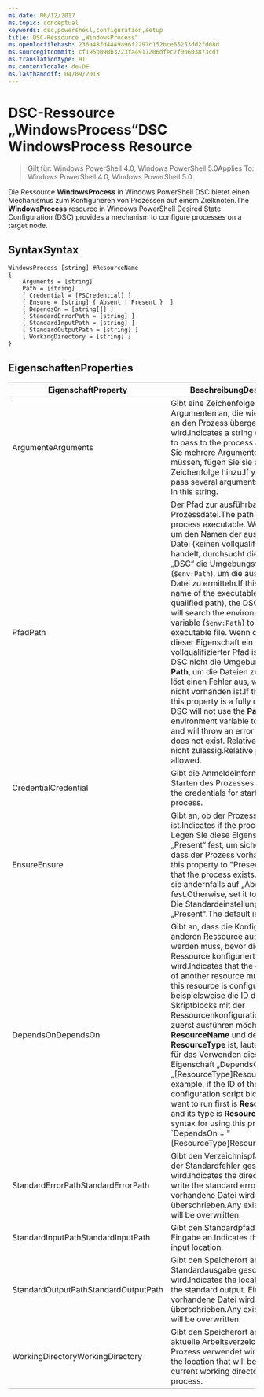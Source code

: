 ```yaml
---
ms.date: 06/12/2017
ms.topic: conceptual
keywords: dsc,powershell,configuration,setup
title: DSC-Ressource „WindowsProcess“
ms.openlocfilehash: 236a48fd4449a96f2297c152bce65253dd2fd08d
ms.sourcegitcommit: cf195b090b3223fa4917206dfec7f0b603873cdf
ms.translationtype: HT
ms.contentlocale: de-DE
ms.lasthandoff: 04/09/2018
---
```

# <a name="dsc-windowsprocess-resource"></a><span data-ttu-id="58c41-103">DSC-Ressource „WindowsProcess“</span><span class="sxs-lookup"><span data-stu-id="58c41-103">DSC WindowsProcess Resource</span></span>

> <span data-ttu-id="58c41-104">Gilt für: Windows PowerShell 4.0, Windows PowerShell 5.0</span><span class="sxs-lookup"><span data-stu-id="58c41-104">Applies To: Windows PowerShell 4.0, Windows PowerShell 5.0</span></span>

<span data-ttu-id="58c41-105">Die Ressource **WindowsProcess** in Windows PowerShell DSC bietet einen Mechanismus zum Konfigurieren von Prozessen auf einem Zielknoten.</span><span class="sxs-lookup"><span data-stu-id="58c41-105">The **WindowsProcess** resource in Windows PowerShell Desired State Configuration (DSC) provides a mechanism to configure processes on a target node.</span></span>

## <a name="syntax"></a><span data-ttu-id="58c41-106">Syntax</span><span class="sxs-lookup"><span data-stu-id="58c41-106">Syntax</span></span>

```
WindowsProcess [string] #ResourceName
{
    Arguments = [string]
    Path = [string]
    [ Credential = [PSCredential] ]
    [ Ensure = [string] { Absent | Present }  ]
    [ DependsOn = [string[]] ]
    [ StandardErrorPath = [string] ]
    [ StandardInputPath = [string] ]
    [ StandardOutputPath = [string] ]
    [ WorkingDirectory = [string] ]
}
```

## <a name="properties"></a><span data-ttu-id="58c41-107">Eigenschaften</span><span class="sxs-lookup"><span data-stu-id="58c41-107">Properties</span></span>
|  <span data-ttu-id="58c41-108">Eigenschaft</span><span class="sxs-lookup"><span data-stu-id="58c41-108">Property</span></span>  |  <span data-ttu-id="58c41-109">Beschreibung</span><span class="sxs-lookup"><span data-stu-id="58c41-109">Description</span></span>   |
|---|---|
| <span data-ttu-id="58c41-110">Argumente</span><span class="sxs-lookup"><span data-stu-id="58c41-110">Arguments</span></span>| <span data-ttu-id="58c41-111">Gibt eine Zeichenfolge von Argumenten an, die wie vorhanden an den Prozess übergeben wird.</span><span class="sxs-lookup"><span data-stu-id="58c41-111">Indicates a string of arguments to pass to the process as-is.</span></span> <span data-ttu-id="58c41-112">Wenn Sie mehrere Argumente übergeben müssen, fügen Sie sie alle dieser Zeichenfolge hinzu.</span><span class="sxs-lookup"><span data-stu-id="58c41-112">If you need to pass several arguments, put them all in this string.</span></span>|
| <span data-ttu-id="58c41-113">Pfad</span><span class="sxs-lookup"><span data-stu-id="58c41-113">Path</span></span>| <span data-ttu-id="58c41-114">Der Pfad zur ausführbaren Prozessdatei.</span><span class="sxs-lookup"><span data-stu-id="58c41-114">The path to the process executable.</span></span> <span data-ttu-id="58c41-115">Wenn es sich um den Namen der ausführbaren Datei (keinen vollqualifizierten Pfad) handelt, durchsucht die Ressource „DSC“ die Umgebungsvariable **Path** (`$env:Path`), um die ausführbare Datei zu ermitteln.</span><span class="sxs-lookup"><span data-stu-id="58c41-115">If this the file name of the executable (not the fully qualified path), the DSC resource will search the environment **Path** variable (`$env:Path`) to find the executable file.</span></span> <span data-ttu-id="58c41-116">Wenn der Werte dieser Eigenschaft ein vollqualifizierter Pfad ist, verwendet DSC nicht die Umgebungsvariable **Path**, um die Dateien zu finden, und löst einen Fehler aus, wenn der Pfad nicht vorhanden ist.</span><span class="sxs-lookup"><span data-stu-id="58c41-116">If the value of this property is a fully qualified path, DSC will not use the **Path** environment variable to find the file, and will throw an error if the path does not exist.</span></span> <span data-ttu-id="58c41-117">Relative Pfade sind nicht zulässig.</span><span class="sxs-lookup"><span data-stu-id="58c41-117">Relative paths are not allowed.</span></span>|
| <span data-ttu-id="58c41-118">Credential</span><span class="sxs-lookup"><span data-stu-id="58c41-118">Credential</span></span>| <span data-ttu-id="58c41-119">Gibt die Anmeldeinformationen zum Starten des Prozesses an.</span><span class="sxs-lookup"><span data-stu-id="58c41-119">Indicates the credentials for starting the process.</span></span>|
| <span data-ttu-id="58c41-120">Ensure</span><span class="sxs-lookup"><span data-stu-id="58c41-120">Ensure</span></span>| <span data-ttu-id="58c41-121">Gibt an, ob der Prozess vorhanden ist.</span><span class="sxs-lookup"><span data-stu-id="58c41-121">Indicates if the process exists.</span></span> <span data-ttu-id="58c41-122">Legen Sie diese Eigenschaft auf „Present“ fest, um sicherzustellen, dass der Prozess vorhanden ist.</span><span class="sxs-lookup"><span data-stu-id="58c41-122">Set this property to "Present" to ensure that the process exists.</span></span> <span data-ttu-id="58c41-123">Legen Sie sie andernfalls auf „Absent“ fest.</span><span class="sxs-lookup"><span data-stu-id="58c41-123">Otherwise, set it to "Absent".</span></span> <span data-ttu-id="58c41-124">Die Standardeinstellung ist „Present“.</span><span class="sxs-lookup"><span data-stu-id="58c41-124">The default is "Present".</span></span>|
| <span data-ttu-id="58c41-125">DependsOn</span><span class="sxs-lookup"><span data-stu-id="58c41-125">DependsOn</span></span> | <span data-ttu-id="58c41-126">Gibt an, dass die Konfiguration einer anderen Ressource ausgeführt werden muss, bevor diese Ressource konfiguriert wird.</span><span class="sxs-lookup"><span data-stu-id="58c41-126">Indicates that the configuration of another resource must run before this resource is configured.</span></span> <span data-ttu-id="58c41-127">Wenn beispielsweise die ID des Skriptblocks mit der Ressourcenkonfiguration, den Sie zuerst ausführen möchten, __ResourceName__ und dessen Typ __ResourceType__ ist, lautet die Syntax für das Verwenden dieser Eigenschaft „DependsOn = „[ResourceType]ResourceName“.</span><span class="sxs-lookup"><span data-stu-id="58c41-127">For example, if the ID of the resource configuration script block that you want to run first is __ResourceName__ and its type is __ResourceType__, the syntax for using this property is \`DependsOn = "[ResourceType]ResourceName"\`\` .</span></span>|
| <span data-ttu-id="58c41-128">StandardErrorPath</span><span class="sxs-lookup"><span data-stu-id="58c41-128">StandardErrorPath</span></span>| <span data-ttu-id="58c41-129">Gibt den Verzeichnispfad an, in den der Standardfehler geschrieben wird.</span><span class="sxs-lookup"><span data-stu-id="58c41-129">Indicates the directory path to write the standard error.</span></span> <span data-ttu-id="58c41-130">Eine vorhandene Datei wird überschrieben.</span><span class="sxs-lookup"><span data-stu-id="58c41-130">Any existing file there will be overwritten.</span></span>|
| <span data-ttu-id="58c41-131">StandardInputPath</span><span class="sxs-lookup"><span data-stu-id="58c41-131">StandardInputPath</span></span>| <span data-ttu-id="58c41-132">Gibt den Standardpfad für die Eingabe an.</span><span class="sxs-lookup"><span data-stu-id="58c41-132">Indicates the standard input location.</span></span>|
| <span data-ttu-id="58c41-133">StandardOutputPath</span><span class="sxs-lookup"><span data-stu-id="58c41-133">StandardOutputPath</span></span>| <span data-ttu-id="58c41-134">Gibt den Speicherort an, in den die Standardausgabe geschrieben wird.</span><span class="sxs-lookup"><span data-stu-id="58c41-134">Indicates the location to write the standard output.</span></span> <span data-ttu-id="58c41-135">Eine vorhandene Datei wird überschrieben.</span><span class="sxs-lookup"><span data-stu-id="58c41-135">Any existing file there will be overwritten.</span></span>|
| <span data-ttu-id="58c41-136">WorkingDirectory</span><span class="sxs-lookup"><span data-stu-id="58c41-136">WorkingDirectory</span></span>| <span data-ttu-id="58c41-137">Gibt den Speicherort an, der als das aktuelle Arbeitsverzeichnis für den Prozess verwendet wird.</span><span class="sxs-lookup"><span data-stu-id="58c41-137">Indicates the location that will be used as the current working directory for the process.</span></span>|